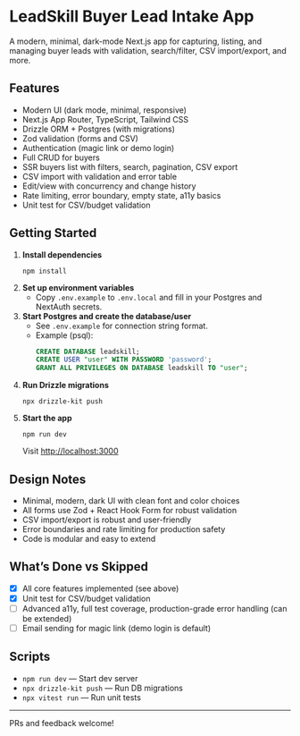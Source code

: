 
# LeadSkill Buyer Lead Intake App

A modern, minimal, dark-mode Next.js app for capturing, listing, and managing buyer leads with validation, search/filter, CSV import/export, and more.

## Features
- Modern UI (dark mode, minimal, responsive)
- Next.js App Router, TypeScript, Tailwind CSS
- Drizzle ORM + Postgres (with migrations)
- Zod validation (forms and CSV)
- Authentication (magic link or demo login)
- Full CRUD for buyers
- SSR buyers list with filters, search, pagination, CSV export
- CSV import with validation and error table
- Edit/view with concurrency and change history
- Rate limiting, error boundary, empty state, a11y basics
- Unit test for CSV/budget validation

## Getting Started

1. **Install dependencies**
	```
	npm install
	```
2. **Set up environment variables**
	- Copy `.env.example` to `.env.local` and fill in your Postgres and NextAuth secrets.
3. **Start Postgres and create the database/user**
	- See `.env.example` for connection string format.
	- Example (psql):
	  ```sql
	  CREATE DATABASE leadskill;
	  CREATE USER "user" WITH PASSWORD 'password';
	  GRANT ALL PRIVILEGES ON DATABASE leadskill TO "user";
	  ```
4. **Run Drizzle migrations**
	```
	npx drizzle-kit push
	```
5. **Start the app**
	```
	npm run dev
	```
	Visit [http://localhost:3000](http://localhost:3000)

## Design Notes
- Minimal, modern, dark UI with clean font and color choices
- All forms use Zod + React Hook Form for robust validation
- CSV import/export is robust and user-friendly
- Error boundaries and rate limiting for production safety
- Code is modular and easy to extend

## What’s Done vs Skipped
- [x] All core features implemented (see above)
- [x] Unit test for CSV/budget validation
- [ ] Advanced a11y, full test coverage, production-grade error handling (can be extended)
- [ ] Email sending for magic link (demo login is default)

## Scripts
- `npm run dev` — Start dev server
- `npx drizzle-kit push` — Run DB migrations
- `npx vitest run` — Run unit tests

---

PRs and feedback welcome!
